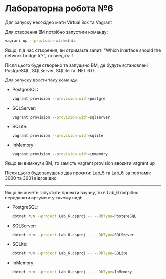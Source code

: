 Лабораторна робота №6
===

Для запуску необхідно мати Virtual Box та Vagrant

Для створення ВМ потрібно запустити команду:
```bash
vagrant up --provision-with=init
```
Якщо, під час створення, ви отримаєте запит: "Which interface should the network bridge to?", то введіть: 1

Після цього буде створено та запущено ВМ, де будуть встановлені PostgreSQL, SQLServer, SQLite та .NET 6.0

Для запуску ввести таку команду:
* PostgreSQL:
  ```bash
  vagrant provision --provision-with=postgre
  ```
* SQLServer:
  ```bash
  vagrant provision --provision-with=sqlserver
  ```
* SQLite:
  ```bash
  vagrant provision --provision-with=sqlite
  ```
* InMemory:
  ```bash
  vagrant provision --provision-with=inmemory
  ```
Якщо ви вимкнули ВМ, то замість vagrant provision вводити vagrant up

Після цього буде запущено два проекти: Lab_5 та Lab_6, за портами: 3000 та 3001 відповідно

---

Якщо ви хочете запустити проекти вручну, то в Lab_6 потрібно передавати аргумент у такому виді:
* PostgreSQL:
  ```bash
  dotnet run --project Lab_6.csproj -- --DbType=PostgreSQL
  ```
* SQLServer:
  ```bash
  dotnet run --project Lab_6.csproj -- --DbType=SQLServer
  ```
* SQLite:
  ```bash
  dotnet run --project Lab_6.csproj -- --DbType=SQLite
  ```
* InMemory:
  ```bash
  dotnet run --project Lab_6.csproj -- --DbType=InMemory
  ```